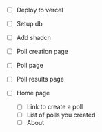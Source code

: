 - [ ] Deploy to vercel
- [ ] Setup db
- [ ] Add shadcn
- [ ] Poll creation page
- [ ] Poll page
- [ ] Poll results page

- [ ] Home page
  - [ ] Link to create a poll
  - [ ] List of polls you created
  - [ ] About
